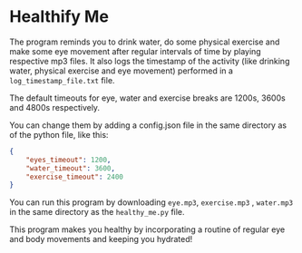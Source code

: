 # Healthify Me

The program reminds you to drink water, do some physical exercise and make some eye movement after regular intervals of time by playing respective mp3 files. It also logs the timestamp of the activity (like drinking water, physical exercise and eye movement) performed in a `log_timestamp_file.txt` file.

The default timeouts for eye, water and exercise breaks are 1200s, 3600s and 4800s respectively.

You can change them by adding a config.json file in the same directory as of the python file, like this:

```json
{
	"eyes_timeout": 1200,
	"water_timeout": 3600,
	"exercise_timeout": 2400
}
```

You can run this program by downloading `eye.mp3`, `exercise.mp3` , `water.mp3` in the same directory as the `healthy_me.py` file.

This program makes you healthy by incorporating a routine of regular eye and body movements and keeping you hydrated!
